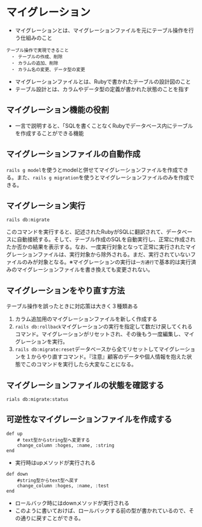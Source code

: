# マイグレーション
- マイグレーションとは、マイグレーションファイルを元にテーブル操作を行う仕組みのこと
```
テーブル操作で実現できること
　・ テーブルの作成、削除
　・ カラムの追加、削除
　・ カラム名の変更、データ型の変更
```
- マイグレーションファイルとは、Rubyで書かれたテーブルの設計図のこと
- テーブル設計とは、カラムやデータ型の定義が書かれた状態のことを指す

## マイグレーション機能の役割
- 一言で説明すると、「SQLを書くことなくRubyでデータベース内にテーブルを作成することができる機能

## マイグレーションファイルの自動作成
`rails g model`を使うとmodelと併せてマイグレーションファイルを作成できる。また、`rails g migration`を使うとマイグレーションファイルのみを作成できる。

## マイグレーション実行
```
rails db:migrate
```
このコマンドを実行すると、記述されたRubyがSQLに翻訳されて、データベースに自動接続する。そして、テーブル作成のSQLを自動実行し、正常に作成されたか否かの結果を表示する。なお、一度実行対象となって正常に実行されたマイグレーションファイルは、実行対象から除外される。まだ、実行されていないファイルのみが対象となる。※マイグレーションの実行は`一方通行`で基本的は実行済みのマイグレーションファイルを書き換えても変更されない。

## マイグレーションをやり直す方法
テーブル操作を誤ったときに対応策は大きく３種類ある
1. カラム追加用のマイグレーションファイルを新しく作成する
2. `rails db:rollback`マイグレーションの実行を指定して数だけ戻してくれるコマンド。マイグレーションがリセットされ、その後もう一度編集し、マイグレーションを実行。
3. `rails db:migrate:reset`データベースから全てリセットしてマイグレーションを１からやり直すコマンド。『注意』顧客のデータや個人情報を抱えた状態でこのコマンドを実行したら大変なことになる。

## マイグレーションファイルの状態を確認する
```
rials db:migrate:status
```

## 可逆性なマイグレーションファイルを作成する
```
def up
    # text型からstring型へ変更する
    change_column :hoges, :name, :string
end
```
- 実行時はupメソッドが実行される
```
def down
    #string型からtext型へ戻す
    change_column :hoges, :name, :test
end
```
- ロールバック時にはdownメソッドが実行される
- このように書いておけば、ロールバックする前の型が書かれているので、その通りに戻すことができる。
